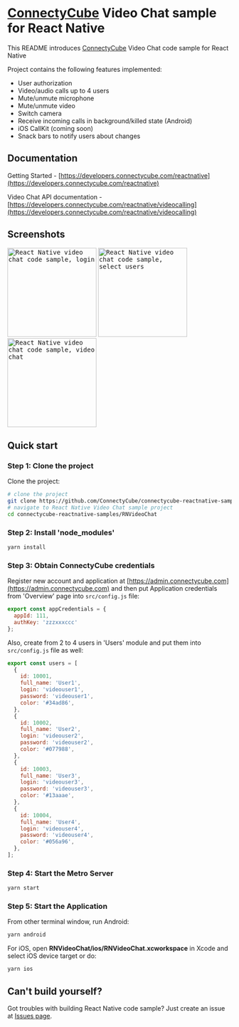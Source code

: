 
# [ConnectyCube](https://connectycube.com) Video Chat sample for React Native

This README introduces [ConnectyCube](https://connectycube.com) Video Chat code sample for React Native

Project contains the following features implemented:

- User authorization
- Video/audio calls up to 4 users
- Mute/unmute microphone
- Mute/unmute video
- Switch camera
- Receive incoming calls in background/killed state (Android)
- iOS CallKit (coming soon)
- Snack bars to notify users about changes

## Documentation

Getting Started - [https://developers.connectycube.com/reactnative](https://developers.connectycube.com/reactnative)

Video Chat API documentation - [https://developers.connectycube.com/reactnative/videocalling](https://developers.connectycube.com/reactnative/videocalling)

## Screenshots

<kbd><img alt="React Native video chat code sample, login" src="https://developers.connectycube.com/images/code_samples/reactnative/reactnative_codesample_video_login.PNG" width="200" /></kbd> <kbd><img alt="React Native video chat code sample, select users" src="https://developers.connectycube.com/images/code_samples/reactnative/reactnative_codesample_video_select_users.PNG" width="200" /></kbd> <kbd><img alt="React Native video chat code sample, video chat" src="https://developers.connectycube.com/images/code_samples/reactnative/reactnative_codesample_video_video.PNG" width="200" /></kbd>

## Quick start

### Step 1: Clone the project

Clone the project:

```bash
# clone the project
git clone https://github.com/ConnectyCube/connectycube-reactnative-samples.git
# navigate to React Native Video Chat sample project
cd connectycube-reactnative-samples/RNVideoChat
```

### Step 2: Install 'node_modules'

```bash
yarn install
```

### Step 3: Obtain ConnectyCube credentials

Register new account and application at [https://admin.connectycube.com](https://admin.connectycube.com) and then put Application credentials from 'Overview' page into `src/config.js` file:

```javascript
export const appCredentials = {
  appId: 111,
  authKey: 'zzzxxxccc'
};
```

Also, create from 2 to 4 users in 'Users' module and put them into `src/config.js` file as well:

```javascript
export const users = [
  {
    id: 10001,
    full_name: 'User1',
    login: 'videouser1',
    password: 'videouser1',
    color: '#34ad86',
  },
  {
    id: 10002,
    full_name: 'User2',
    login: 'videouser2',
    password: 'videouser2',
    color: '#077988',
  },
  {
    id: 10003,
    full_name: 'User3',
    login: 'videouser3',
    password: 'videouser3',
    color: '#13aaae',
  },
  {
    id: 10004,
    full_name: 'User4',
    login: 'videouser4',
    password: 'videouser4',
    color: '#056a96',
  },
];
```

### Step 4: Start the Metro Server

```bash
yarn start
```

### Step 5: Start the Application

From other terminal window, run Android:

```bash
yarn android
```

For iOS, open **RNVideoChat/ios/RNVideoChat.xcworkspace** in Xcode and select iOS device target or do:

```bash
yarn ios
```


## Can't build yourself?

Got troubles with building React Native code sample? Just create an issue at [Issues page](https://github.com/ConnectyCube/connectycube-reactnative-samples/issues).
